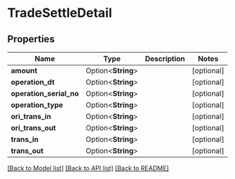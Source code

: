 # TradeSettleDetail

## Properties

Name | Type | Description | Notes
------------ | ------------- | ------------- | -------------
**amount** | Option<**String**> |  | [optional]
**operation_dt** | Option<**String**> |  | [optional]
**operation_serial_no** | Option<**String**> |  | [optional]
**operation_type** | Option<**String**> |  | [optional]
**ori_trans_in** | Option<**String**> |  | [optional]
**ori_trans_out** | Option<**String**> |  | [optional]
**trans_in** | Option<**String**> |  | [optional]
**trans_out** | Option<**String**> |  | [optional]

[[Back to Model list]](../README.md#documentation-for-models) [[Back to API list]](../README.md#documentation-for-api-endpoints) [[Back to README]](../README.md)


